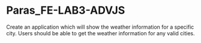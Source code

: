 # Paras_FE-LAB3-ADVJS

Create an application which will show the weather information for a specific city.
Users should be able to get the weather information for any valid cities.
